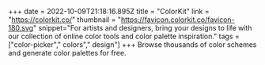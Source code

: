 +++
date = 2022-10-09T21:18:16.895Z
title = "ColorKit"
link = "https://colorkit.co/"
thumbnail = "https://favicon.colorkit.co/favicon-180.svg"
snippet="For artists and designers, bring your designs to life with our collection of online color tools and color palette inspiration."
tags = ["color-picker"," colors"," design"]
+++
Browse thousands of color schemes and generate color palettes for free.
